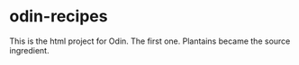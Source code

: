 # odin-recipes
This is the html project for Odin. The first one. Plantains became the source ingredient. 
